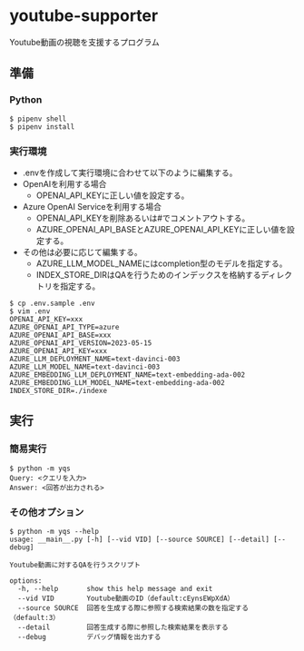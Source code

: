 # youtube-supporter

Youtube動画の視聴を支援するプログラム

## 準備

### Python

```
$ pipenv shell
$ pipenv install
```

### 実行環境

* .envを作成して実行環境に合わせて以下のように編集する。
* OpenAIを利用する場合
  * OPENAI_API_KEYに正しい値を設定する。
* Azure OpenAI Serviceを利用する場合
  * OPENAI_API_KEYを削除あるいは#でコメントアウトする。
  * AZURE_OPENAI_API_BASEとAZURE_OPENAI_API_KEYに正しい値を設定する。
* その他は必要に応じて編集する。
  * AZURE_LLM_MODEL_NAMEにはcompletion型のモデルを指定する。
  * INDEX_STORE_DIRはQAを行うためのインデックスを格納するディレクトリを指定する。

```
$ cp .env.sample .env
$ vim .env
OPENAI_API_KEY=xxx
AZURE_OPENAI_API_TYPE=azure
AZURE_OPENAI_API_BASE=xxx
AZURE_OPENAI_API_VERSION=2023-05-15
AZURE_OPENAI_API_KEY=xxx
AZURE_LLM_DEPLOYMENT_NAME=text-davinci-003
AZURE_LLM_MODEL_NAME=text-davinci-003
AZURE_EMBEDDING_LLM_DEPLOYMENT_NAME=text-embedding-ada-002
AZURE_EMBEDDING_LLM_MODEL_NAME=text-embedding-ada-002
INDEX_STORE_DIR=./indexe
```

## 実行

### 簡易実行

```
$ python -m yqs
Query: <クエリを入力>
Answer: <回答が出力される>
```

### その他オプション

```
$ python -m yqs --help
usage: __main__.py [-h] [--vid VID] [--source SOURCE] [--detail] [--debug]

Youtube動画に対するQAを行うスクリプト

options:
  -h, --help       show this help message and exit
  --vid VID        Youtube動画のID（default:cEynsEWpXdA）
  --source SOURCE  回答を生成する際に参照する検索結果の数を指定する（default:3）
  --detail         回答生成する際に参照した検索結果を表示する
  --debug          デバッグ情報を出力する
```

